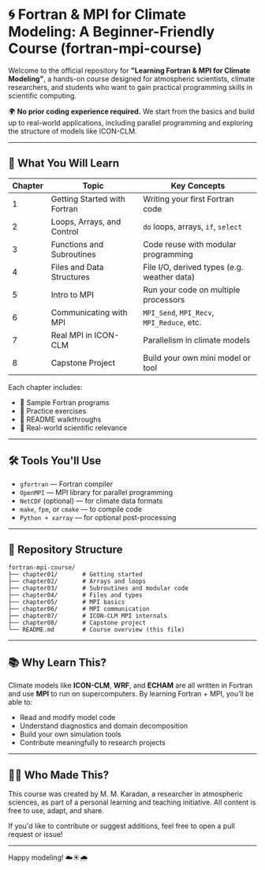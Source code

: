 # 🌀 Fortran & MPI for Climate Modeling: A Beginner-Friendly Course (fortran-mpi-course)

Welcome to the official repository for **"Learning Fortran & MPI for Climate Modeling"**, a hands-on course designed for atmospheric scientists, climate researchers, and students who want to gain practical programming skills in scientific computing.

🌍 **No prior coding experience required.** We start from the basics and build up to real-world applications, including parallel programming and exploring the structure of models like ICON-CLM.

---

## 📘 What You Will Learn

| Chapter | Topic                        | Key Concepts                                |
| ------- | ---------------------------- | ------------------------------------------- |
| 1       | Getting Started with Fortran | Writing your first Fortran code             |
| 2       | Loops, Arrays, and Control   | `do` loops, arrays, `if`, `select`          |
| 3       | Functions and Subroutines    | Code reuse with modular programming         |
| 4       | Files and Data Structures    | File I/O, derived types (e.g. weather data) |
| 5       | Intro to MPI                 | Run your code on multiple processors        |
| 6       | Communicating with MPI       | `MPI_Send`, `MPI_Recv`, `MPI_Reduce`, etc.  |
| 7       | Real MPI in ICON-CLM         | Parallelism in climate models               |
| 8       | Capstone Project             | Build your own mini model or tool           |

Each chapter includes:

* 🧪 Sample Fortran programs
* 📝 Practice exercises
* 📄 README walkthroughs
* 🎯 Real-world scientific relevance

---

## 🛠️ Tools You'll Use

* `gfortran` — Fortran compiler
* `OpenMPI` — MPI library for parallel programming
* `NetCDF` (optional) — for climate data formats
* `make`, `fpm`, or `cmake` — to compile code
* `Python + xarray` — for optional post-processing

---

## 💾 Repository Structure

```
fortran-mpi-course/
├── chapter01/       # Getting started
├── chapter02/       # Arrays and loops
├── chapter03/       # Subroutines and modular code
├── chapter04/       # Files and types
├── chapter05/       # MPI basics
├── chapter06/       # MPI communication
├── chapter07/       # ICON-CLM MPI internals
├── chapter08/       # Capstone project
└── README.md        # Course overview (this file)
```

---

## 📚 Why Learn This?

Climate models like **ICON-CLM**, **WRF**, and **ECHAM** are all written in Fortran and use **MPI** to run on supercomputers. By learning Fortran + MPI, you’ll be able to:

* Read and modify model code
* Understand diagnostics and domain decomposition
* Build your own simulation tools
* Contribute meaningfully to research projects

---

## 🧑‍💻 Who Made This?

This course was created by M. M. Karadan, a researcher in atmospheric sciences, as part of a personal learning and teaching initiative. All content is free to use, adapt, and share.

If you'd like to contribute or suggest additions, feel free to open a pull request or issue!

---

Happy modeling! ☁️☀️🌧️
